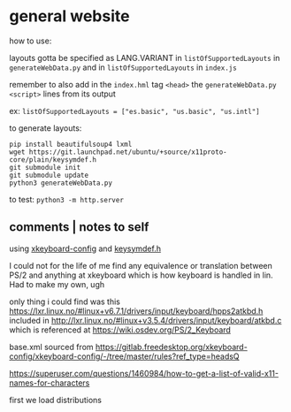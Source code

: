 # general website
how to use:

layouts gotta be specified as LANG.VARIANT
in `listOfSupportedLayouts` in `generateWebData.py`
and in `listOfSupportedLayouts` in `index.js`

remember to also add in the `index.hml` tag `<head>` the `generateWebData.py` `<script>` lines from its output

ex: `listOfSupportedLayouts = ["es.basic", "us.basic", "us.intl"]`

to generate layouts:
```
pip install beautifulsoup4 lxml
wget https://git.launchpad.net/ubuntu/+source/x11proto-core/plain/keysymdef.h
git submodule init
git submodule update
python3 generateWebData.py
```

to test: `python3 -m http.server`





## comments | notes to self

using [xkeyboard-config](https://gitlab.freedesktop.org/xkeyboard-config/xkeyboard-config) and [keysymdef.h](https://git.launchpad.net/ubuntu/+source/x11proto-core/plain/keysymdef.h)

I could not for the life of me find any equivalence or translation between PS/2 and anything at xkeyboard which is how keyboard is handled in lin. Had to make my own, ugh

only thing i could find was this
https://lxr.linux.no/#linux+v6.7.1/drivers/input/keyboard/hpps2atkbd.h
included in
http://lxr.linux.no/#linux+v3.5.4/drivers/input/keyboard/atkbd.c
which is referenced at
https://wiki.osdev.org/PS/2_Keyboard

base.xml sourced from https://gitlab.freedesktop.org/xkeyboard-config/xkeyboard-config/-/tree/master/rules?ref_type=headsQ

https://superuser.com/questions/1460984/how-to-get-a-list-of-valid-x11-names-for-characters

first we load distributions